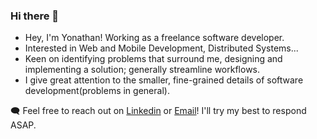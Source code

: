 ### Hi there 👋

- Hey, I'm Yonathan! Working as a freelance software developer.
- Interested in Web and Mobile Development, Distributed Systems...
- Keen on identifying problems that surround me, designing and implementing a solution; generally streamline workflows.
- I give great attention to the smaller, fine-grained details of software development(problems in general).

🗨️ Feel free to reach out on [Linkedin](https://www.linkedin.com/in/yonitanosie/) or [Email](mailto:yonit.anosie@gmail.com)! I'll try my best to respond ASAP.
